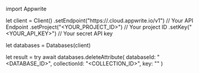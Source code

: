 import Appwrite

let client = Client()
    .setEndpoint("https://<REGION>.cloud.appwrite.io/v1") // Your API Endpoint
    .setProject("<YOUR_PROJECT_ID>") // Your project ID
    .setKey("<YOUR_API_KEY>") // Your secret API key

let databases = Databases(client)

let result = try await databases.deleteAttribute(
    databaseId: "<DATABASE_ID>",
    collectionId: "<COLLECTION_ID>",
    key: ""
)

